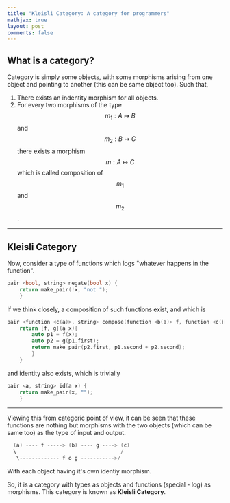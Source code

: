 ```yaml
---
title: "Kleisli Category: A category for programmers"
mathjax: true
layout: post
comments: false
---
```


## What is a category?

Category is simply some objects, with some morphisms arising from one object
and pointing to another (this can be same object too). Such that, 

1. There exists an indentity morphism for all objects.
2. For every two morphisms of the type $$m_1: A \mapsto B$$ and $$m_2: B \mapsto
   C$$ there exists a morphism $$m: A \mapsto C$$ which is called composition of
   $$m_1$$ and $$m_2$$.

---

## Kleisli Category

Now, consider a type of functions which logs "whatever happens in the function".

```cpp
pair <bool, string> negate(bool x) {
    return make_pair(!x, "not ");
    }
```
If we think closely, a composition of such functions exist, and which is

```cpp
pair <function <c(a)>, string> compose(function <b(a)> f, function <c(b)> g) {
    return [f, g](a x){ 
        auto p1 = f(x);
        auto p2 = g(p1.first);
        return make_pair(p2.first, p1.second + p2.second);
        }
    }
```
and identity also exists, which is trivially

```cpp
pair <a, string> id(a x) {
    return make_pair(x, "");
    }
```

---

Viewing this from categoric point of view, it can be seen that these functions
are nothing but morphisms with the two objects (which can be same too) as the
type of input and output.

```cpp
  (a) ---- f -----> (b) ---- g ----> (c)
  \                                  /
   \------------- f o g ----------->/
```
With each object having it's own identiy morphism.

So, it is a category with types as objects and functions (special - log) as
morphisms. This category is known as **Kleisli Category**.

